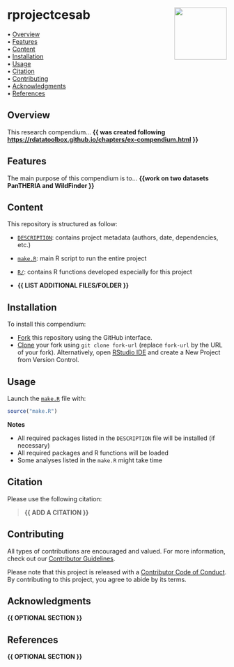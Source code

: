 
<!-- README.md is generated from README.Rmd. Please edit that file -->

# rprojectcesab <img src="man/figures/compendium-sticker.png" align="right" style="float:right; height:120px;"/>

<!-- badges: start -->
<!-- badges: end -->
<p align="left">
• <a href="#overview">Overview</a><br> •
<a href="#features">Features</a><br> •
<a href="#content">Content</a><br> •
<a href="#installation">Installation</a><br> •
<a href="#usage">Usage</a><br> • <a href="#citation">Citation</a><br> •
<a href="#contributing">Contributing</a><br> •
<a href="#acknowledgments">Acknowledgments</a><br> •
<a href="#references">References</a>
</p>

## Overview

This research compendium… **{{ was created following
<https://rdatatoolbox.github.io/chapters/ex-compendium.html> }}**

## Features

The main purpose of this compendium is to… **{{work on two datasets
PanTHERIA and WildFinder }}**

## Content

This repository is structured as follow:

- [`DESCRIPTION`](https://github.com/domipelletier/rprojectcesab/tree/main/DESCRIPTION):
  contains project metadata (authors, date, dependencies, etc.)

- [`make.R`](https://github.com/domipelletier/rprojectcesab/tree/main/make.R):
  main R script to run the entire project

- [`R/`](https://github.com/domipelletier/rprojectcesab/tree/main/R):
  contains R functions developed especially for this project

- **{{ LIST ADDITIONAL FILES/FOLDER }}**

## Installation

To install this compendium:

- [Fork](https://docs.github.com/en/get-started/quickstart/contributing-to-projects)
  this repository using the GitHub interface.
- [Clone](https://docs.github.com/en/repositories/creating-and-managing-repositories/cloning-a-repository)
  your fork using `git clone fork-url` (replace `fork-url` by the URL of
  your fork). Alternatively, open [RStudio
  IDE](https://posit.co/products/open-source/rstudio/) and create a New
  Project from Version Control.

## Usage

Launch the
[`make.R`](https://github.com/domipelletier/rprojectcesab/tree/main/make.R)
file with:

``` r
source("make.R")
```

**Notes**

- All required packages listed in the `DESCRIPTION` file will be
  installed (if necessary)
- All required packages and R functions will be loaded
- Some analyses listed in the `make.R` might take time

## Citation

Please use the following citation:

> **{{ ADD A CITATION }}**

## Contributing

All types of contributions are encouraged and valued. For more
information, check out our [Contributor
Guidelines](https://github.com/domipelletier/rprojectcesab/blob/main/CONTRIBUTING.md).

Please note that this project is released with a [Contributor Code of
Conduct](https://contributor-covenant.org/version/2/1/CODE_OF_CONDUCT.html).
By contributing to this project, you agree to abide by its terms.

## Acknowledgments

**{{ OPTIONAL SECTION }}**

## References

**{{ OPTIONAL SECTION }}**
